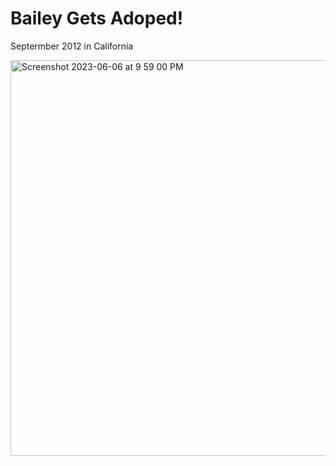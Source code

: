 # Bailey Gets Adoped! 
Septermber 2012 in California


<img width="633" alt="Screenshot 2023-06-06 at 9 59 00 PM" src="https://github.com/KatePate/announcement/assets/70027827/287a3318-4b09-4ee2-816b-f6c6497813f4">
